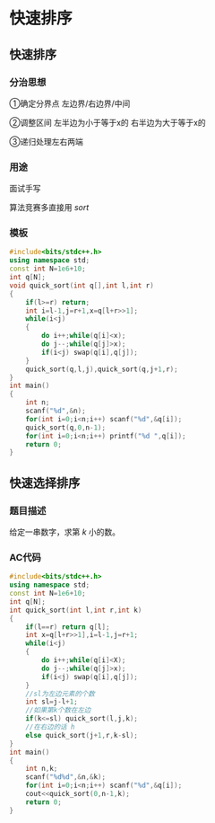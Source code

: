 # 	快速排序



## 快速排序

### 分治思想

①确定分界点 左边界/右边界/中间

②调整区间 左半边为小于等于x的 右半边为大于等于x的

③递归处理左右两端

### 用途

面试手写

算法竞赛多直接用 $sort$

### 模板

```c++
#include<bits/stdc++.h>
using namespace std;
const int N=1e6+10;
int q[N];
void quick_sort(int q[],int l,int r)
{
    if(l>=r) return;
    int i=l-1,j=r+1,x=q[l+r>>1];
    while(i<j)
    {
        do i++;while(q[i]<x);
        do j--;while(q[j]>x);
        if(i<j) swap(q[i],q[j]);
    }
    quick_sort(q,l,j),quick_sort(q,j+1,r);
}
int main()
{
    int n;
    scanf("%d",&n);
    for(int i=0;i<n;i++) scanf("%d",&q[i]);
    quick_sort(q,0,n-1);
    for(int i=0;i<n;i++) printf("%d ",q[i]);
    return 0;
}
```

## 快速选择排序

### 题目描述

给定一串数字，求第 $k$ 小的数。

### AC代码

```c++
#include<bits/stdc++.h>
using namespace std;
const int N=1e6+10;
int q[N];
int quick_sort(int l,int r,int k)
{
    if(l==r) return q[l];
    int x=q[l+r>>1],i=l-1,j=r+1;
    while(i<j)
    {
        do i++;while(q[i]<X);
        do j--;while(q[j]>x);
        if(i<j) swap(q[i],q[j]);
    }
    //sl为左边元素的个数
    int sl=j-l+1;
    //如果第k个数在左边
    if(k<=sl) quick_sort(l,j,k);
    //在右边的话 h
    else quick_sort(j+1,r,k-sl);
}
int main()
{
    int n,k;
    scanf("%d%d",&n,&k);
    for(int i=0;i<n;i++) scanf("%d",&q[i]);
    cout<<quick_sort(0,n-1,k);
    return 0;
}
```

